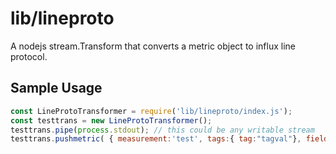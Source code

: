 # lib/lineproto

A nodejs stream.Transform that converts a metric object to influx line protocol.

## Sample Usage

```js
const LineProtoTransformer = require('lib/lineproto/index.js');
const testtrans = new LineProtoTransformer();
testtrans.pipe(process.stdout); // this could be any writable stream
testtrans.pushmetric( { measurement:'test', tags:{ tag:"tagval"}, fields:{ field:"fieldval" } } );
```

